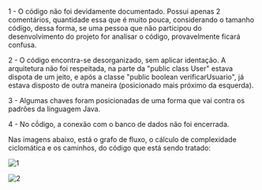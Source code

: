 1 - O código não foi devidamente documentado. Possui apenas 2 comentários, quantidade essa que é muito pouca, considerando o tamanho código, dessa forma, se uma pessoa que não participou do desenvolvimento do projeto for analisar o código, provavelmente ficará confusa.

2 - O código encontra-se desorganizado, sem aplicar identação. A arquitetura não foi respeitada, na parte da "public class User" estava dispota de um jeito, e após a classe "public boolean verificarUsuario", já estava disposto de outra maneira (posicionado mais próximo da esquerda).

3 - Algumas chaves foram posicionadas de uma forma que vai contra os padrões da linguagem Java.

4 - No cṍdigo, a conexão com o banco de dados não foi encerrada.


Nas imagens abaixo, está o grafo de fluxo, o cálculo de complexidade ciclomática e os caminhos, do código que está sendo tratado: 

![1](https://github.com/axelkun02/TesteCaixaBranca/assets/113148503/448c6a07-beab-433a-81d7-fa53171fb4ec)

![2](https://github.com/axelkun02/TesteCaixaBranca/assets/113148503/a9534989-70bf-475f-8133-86db9f9101c1)








